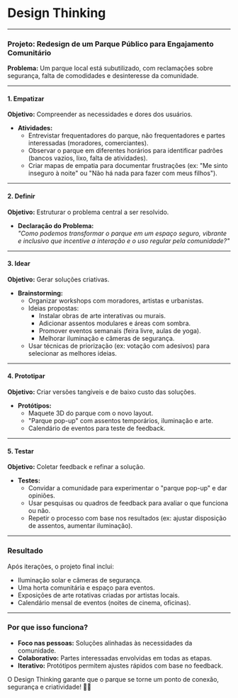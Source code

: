 # Design Thinking

---

### **Projeto: Redesign de um Parque Público para Engajamento Comunitário** 

**Problema:** Um parque local está subutilizado, com reclamações sobre segurança, falta de comodidades e desinteresse da comunidade.

---

#### **1. Empatizar**  
**Objetivo:** Compreender as necessidades e dores dos usuários.  
- **Atividades:**  
  - Entrevistar frequentadores do parque, não frequentadores e partes interessadas (moradores, comerciantes).  
  - Observar o parque em diferentes horários para identificar padrões (bancos vazios, lixo, falta de atividades).  
  - Criar mapas de empatia para documentar frustrações (ex: "Me sinto inseguro à noite" ou "Não há nada para fazer com meus filhos").  

---

#### **2. Definir**  
**Objetivo:** Estruturar o problema central a ser resolvido.  
- **Declaração do Problema:**  
  *"Como podemos transformar o parque em um espaço seguro, vibrante e inclusivo que incentive a interação e o uso regular pela comunidade?"*  

---

#### **3. Idear**  
**Objetivo:** Gerar soluções criativas.  
- **Brainstorming:**  
  - Organizar workshops com moradores, artistas e urbanistas.  
  - Ideias propostas:  
    - Instalar obras de arte interativas ou murais.  
    - Adicionar assentos modulares e áreas com sombra.  
    - Promover eventos semanais (feira livre, aulas de yoga).  
    - Melhorar iluminação e câmeras de segurança.  
  - Usar técnicas de priorização (ex: votação com adesivos) para selecionar as melhores ideias.  

---

#### **4. Prototipar**  
**Objetivo:** Criar versões tangíveis e de baixo custo das soluções.  
- **Protótipos:**  
  - Maquete 3D do parque com o novo layout.  
  - "Parque pop-up" com assentos temporários, iluminação e arte.  
  - Calendário de eventos para teste de feedback.  

---

#### **5. Testar**  
**Objetivo:** Coletar feedback e refinar a solução.  
- **Testes:**  
  - Convidar a comunidade para experimentar o "parque pop-up" e dar opiniões.  
  - Usar pesquisas ou quadros de feedback para avaliar o que funciona ou não.  
  - Repetir o processo com base nos resultados (ex: ajustar disposição de assentos, aumentar iluminação).  

---

### **Resultado**  
Após iterações, o projeto final inclui:  
- Iluminação solar e câmeras de segurança.  
- Uma horta comunitária e espaço para eventos.  
- Exposições de arte rotativas criadas por artistas locais.  
- Calendário mensal de eventos (noites de cinema, oficinas).  

---

### **Por que isso funciona?**  
- **Foco nas pessoas:** Soluções alinhadas às necessidades da comunidade.  
- **Colaborativo:** Partes interessadas envolvidas em todas as etapas.  
- **Iterativo:** Protótipos permitem ajustes rápidos com base no feedback.  

O Design Thinking garante que o parque se torne um ponto de conexão, segurança e criatividade! 🌳🎨
